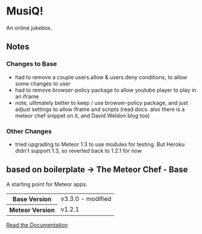 # MusiQ!

An online jukebox.

## Notes
### Changes to Base
 * had to remove a couple users.allow & users.deny conditions, to allow some changes to user
 * had to remove browser-policy package to allow youtube player to play in an iframe
  * note, ulitmately better to keep / use browser-policy package, and just adjust settings to allow iframe and scripts (read docs. also there is a meteor chef snippet on it, and David Weldon blog too)

### Other Changes
* tried upgrading to Meteor 1.3 to use modules for testing. But Heroku didn't support 1.3, so reverted back to 1.2.1 for now

## based on boilerplate -> The Meteor Chef - Base
A starting point for Meteor apps.

<table>
  <tbody>
    <tr>
      <th>Base Version</th>
      <td>v3.3.0 - modified</td>
    </tr>
    <tr>
      <th>Meteor Version</th>
      <td>v1.2.1</td>
    </tr>
  </tbody>
</table>

[Read the Documentation](http://themeteorchef.com/base)

